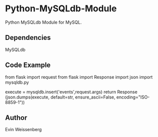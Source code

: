 # Python-MySQLdb-Module
Python MySQLdb Module for MySQL.

## Dependencies
MySQLdb

## Code Example

from flask import request
from flask import Response
import json
import mysqldb.py

execute = mysqldb.insert('events',request.args)
return Response (json.dumps(execute, default=str, ensure_ascii=False, encoding="ISO-8859-1"))

## Author

Evin Weissenberg

